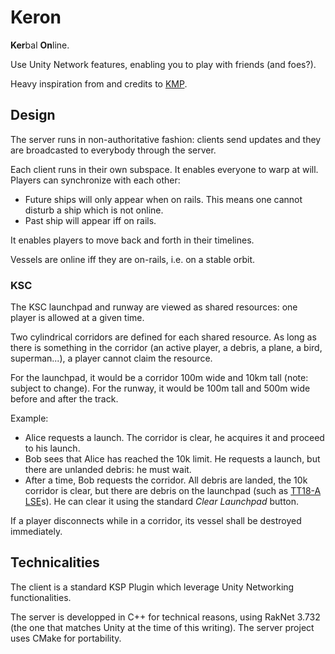 Keron
=====

**Ker**bal **On**line.

Use Unity Network features, enabling you to play with friends (and foes?).

Heavy inspiration from and credits to [KMP](https://github.com/TehGimp/KerbalMultiPlayer).

Design
------

The server runs in non-authoritative fashion: clients send updates and they are broadcasted to everybody through the server.

Each client runs in their own subspace. It enables everyone to warp at will.
Players can synchronize with each other:

* Future ships will only appear when on rails. This means one cannot disturb a ship which is not online.
* Past ship will appear iff on rails.

It enables players to move back and forth in their timelines.

Vessels are online iff they are on-rails, i.e. on a stable orbit.

### KSC

The KSC launchpad and runway are viewed as shared resources: one player is allowed at a given time.

Two cylindrical corridors are defined for each shared resource. As long as there is something in the corridor
(an active player, a debris, a plane, a bird, superman...), a player cannot claim the resource.

For the launchpad, it would be a corridor 100m wide and 10km tall (note: subject to change).
For the runway, it would be 100m tall and 500m wide before and after the track.

Example:

* Alice requests a launch. The corridor is clear, he acquires it and proceed to his launch.
* Bob sees that Alice has reached the 10k limit. He requests a launch, but there are unlanded debris: he must wait.
* After a time, Bob requests the corridor. All debris are landed, the 10k corridor is clear,
  but there are debris on the launchpad (such as [TT18-A LSE](http://wiki.kerbalspaceprogram.com/wiki/TT18-A_Launch_Stability_Enhancer)s).
  He can clear it using the standard _Clear Launchpad_ button.

If a player disconnects while in a corridor, its vessel shall be destroyed immediately.

Technicalities
--------------

The client is a standard KSP Plugin which leverage Unity Networking functionalities.

The server is developped in C++ for technical reasons, using RakNet 3.732 (the one that matches Unity at the time of this writing).
The server project uses CMake for portability.

